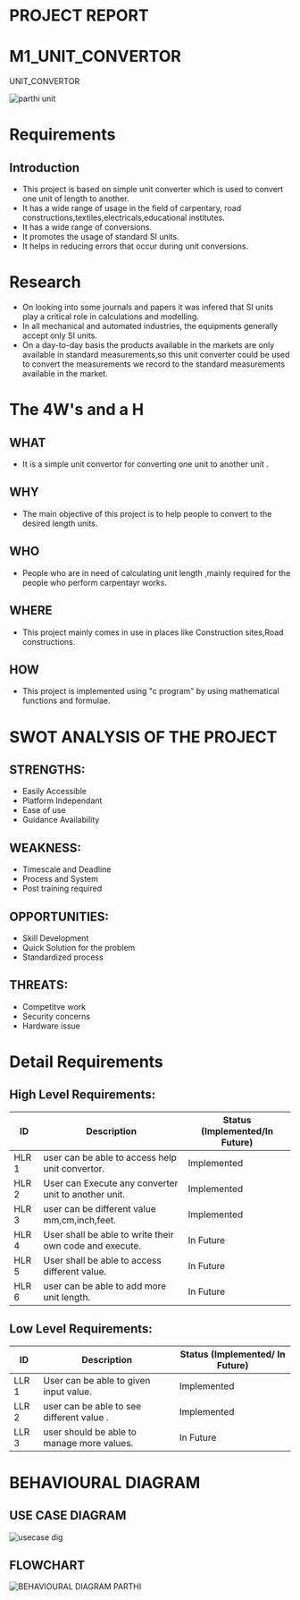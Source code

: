 # PROJECT REPORT

 # M1_UNIT_CONVERTOR
UNIT_CONVERTOR

![parthi unit](https://user-images.githubusercontent.com/92426059/161367814-ee3a9a4b-750b-4fbb-937f-b83facebdf11.png)

# Requirements
## Introduction
 * This project is based on simple unit converter which is used to convert one unit of length to another.
 * It has a wide range of usage in the field of carpentary, road constructions,textiles,electricals,educational institutes.
 * It has a wide range of conversions.
 * It promotes the usage of standard SI units.
 * It helps in reducing errors that occur during unit conversions.
 


# Research
 * On looking into some journals and papers it was infered that SI units play a critical role in calculations and modelling.
 * In all mechanical and automated industries, the equipments generally accept only SI units.
 * On a day-to-day basis the products available in the markets are only available in standard measurements,so this unit converter could be used to convert the      measurements we record to the standard measurements available in the market.


# The 4W's and a H 
## WHAT
  * It is a simple unit convertor for converting one unit to another unit .
## WHY
  * The main objective of this project is to help people to convert to the desired length units.
## WHO
  * People who are in need of calculating  unit length ,mainly required for the people who perform carpentayr works.
## WHERE
  * This project mainly comes in use in places like Construction sites,Road constructions.
## HOW
  * This project is implemented using "c program" by using mathematical functions and formulae.
 
 

# SWOT ANALYSIS OF THE PROJECT
 ## STRENGTHS:
   * Easily Accessible
   * Platform Independant
   * Ease of use
   * Guidance Availability
## WEAKNESS:
   * Timescale and Deadline
   * Process and System
   * Post training required
## OPPORTUNITIES:
   * Skill Development
   * Quick Solution for the problem
   * Standardized process
## THREATS:
   * Competitve work
   * Security concerns
   * Hardware issue


# Detail Requirements

## High Level Requirements:

|  ID   | Description | Status (Implemented/In Future) |
| ----- | ----------- | ------------------------------ |
| HLR 1 |    user can be able to access help unit convertor.   |  Implemented  |
| HLR 2 |    User can Execute any converter unit to another unit.   | Implemented |
| HLR 3 |    user can be different value mm,cm,inch,feet.   | Implemented |
| HLR 4 |    User shall be able to write their own code and execute.  | In Future |
| HLR 5 |    User shall be able to access different value.   | In Future |
| HLR 6 |   user  can be able to add more unit length.    |  In Future |

## Low Level Requirements:

|  ID   | Description | Status (Implemented/ In Future) |
| ----- | ----------- | ------------------------------- |
| LLR 1 |    User can be able to given input value.  |  Implemented  |
| LLR 2 |    user can  be able to see different value .  | Implemented |
| LLR 3 |    user should be able to manage more values.  | In Future |


# BEHAVIOURAL DIAGRAM
 ## USE CASE DIAGRAM
 ![usecase dig](https://user-images.githubusercontent.com/92426059/161394639-f917e737-6fcc-4b36-af69-c2f16004b284.png)
 ## FLOWCHART
 
 ![BEHAVIOURAL DIAGRAM PARTHI](https://user-images.githubusercontent.com/92426059/161409000-4248a0b5-8503-46a1-b984-6fc78786471f.png)

